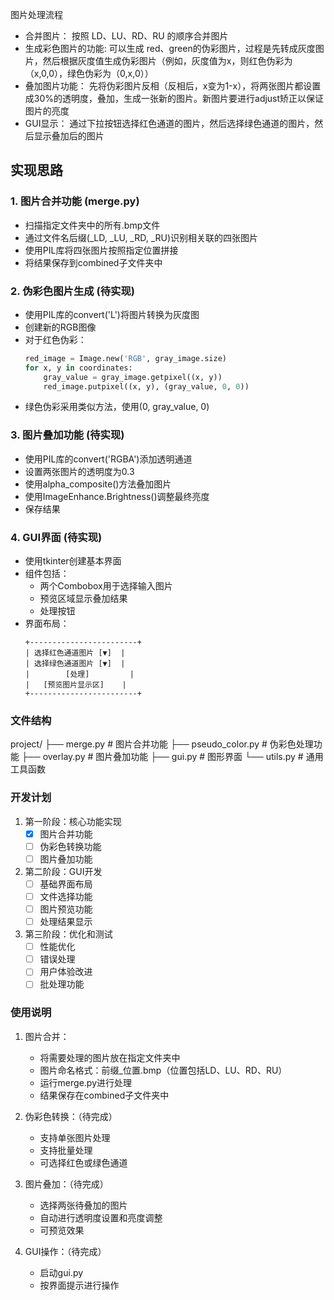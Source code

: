 图片处理流程
- 合并图片： 按照 LD、LU、RD、RU 的顺序合并图片
- 生成彩色图片的功能: 可以生成 red、green的伪彩图片，过程是先转成灰度图片，然后根据灰度值生成伪彩图片（例如，灰度值为x，则红色伪彩为（x,0,0），绿色伪彩为（0,x,0））
- 叠加图片功能： 先将伪彩图片反相（反相后，x变为1-x），将两张图片都设置成30%的透明度，叠加，生成一张新的图片。新图片要进行adjust矫正以保证图片的亮度
- GUI显示： 通过下拉按钮选择红色通道的图片，然后选择绿色通道的图片，然后显示叠加后的图片

## 实现思路

### 1. 图片合并功能 (merge.py)
- 扫描指定文件夹中的所有.bmp文件
- 通过文件名后缀(_LD, _LU, _RD, _RU)识别相关联的四张图片
- 使用PIL库将四张图片按照指定位置拼接
- 将结果保存到combined子文件夹中

### 2. 伪彩色图片生成 (待实现)
- 使用PIL库的convert('L')将图片转换为灰度图
- 创建新的RGB图像
- 对于红色伪彩：
  ```python
  red_image = Image.new('RGB', gray_image.size)
  for x, y in coordinates:
      gray_value = gray_image.getpixel((x, y))
      red_image.putpixel((x, y), (gray_value, 0, 0))
  ```
- 绿色伪彩采用类似方法，使用(0, gray_value, 0)

### 3. 图片叠加功能 (待实现)
- 使用PIL库的convert('RGBA')添加透明通道
- 设置两张图片的透明度为0.3
- 使用alpha_composite()方法叠加图片
- 使用ImageEnhance.Brightness()调整最终亮度
- 保存结果

### 4. GUI界面 (待实现)
- 使用tkinter创建基本界面
- 组件包括：
  - 两个Combobox用于选择输入图片
  - 预览区域显示叠加结果
  - 处理按钮
- 界面布局：
  ```
  +------------------------+
  | 选择红色通道图片 [▼]  |
  | 选择绿色通道图片 [▼]  |
  |        [处理]         |
  |   [预览图片显示区]    |
  +------------------------+
  ```

### 文件结构
project/
├── merge.py          # 图片合并功能
├── pseudo_color.py   # 伪彩色处理功能
├── overlay.py        # 图片叠加功能
├── gui.py           # 图形界面
└── utils.py         # 通用工具函数

### 开发计划
1. 第一阶段：核心功能实现
   - [x] 图片合并功能
   - [ ] 伪彩色转换功能
   - [ ] 图片叠加功能

2. 第二阶段：GUI开发
   - [ ] 基础界面布局
   - [ ] 文件选择功能
   - [ ] 图片预览功能
   - [ ] 处理结果显示

3. 第三阶段：优化和测试
   - [ ] 性能优化
   - [ ] 错误处理
   - [ ] 用户体验改进
   - [ ] 批处理功能

### 使用说明
1. 图片合并：
   - 将需要处理的图片放在指定文件夹中
   - 图片命名格式：前缀_位置.bmp（位置包括LD、LU、RD、RU）
   - 运行merge.py进行处理
   - 结果保存在combined子文件夹中

2. 伪彩色转换：（待完成）
   - 支持单张图片处理
   - 支持批量处理
   - 可选择红色或绿色通道

3. 图片叠加：（待完成）
   - 选择两张待叠加的图片
   - 自动进行透明度设置和亮度调整
   - 可预览效果

4. GUI操作：（待完成）
   - 启动gui.py
   - 按界面提示进行操作
